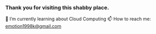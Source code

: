 ### Thank you for visiting this shabby place.


🌱 I’m currently learning about Cloud Computing</n>
📫 How to reach me: emotion1998k@gmail.com
